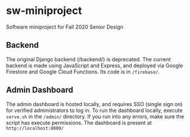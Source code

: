 # sw-miniproject
Software miniproject for Fall 2020 Senior Design

## Backend

The original Django backend (/backend/) is deprecated. The current backend is made using JavaScript and Express, and deployed via Google Firestore and Google Cloud Functions. Its code is in `/firebase/`.

## Admin Dashboard

The admin dashboard is hosted locally, and requires SSO (single sign on) for verified administrators to log in. To run the dashboard locally, execute `serve.sh` in the `/admin/` directory. If you run into any errors, make sure the script has execute permissions. The dashboard is present at `http://localhost:8000/`
